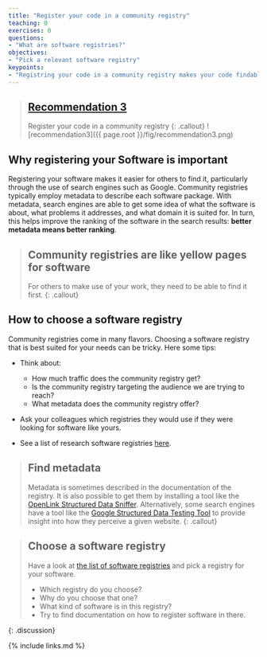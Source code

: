 ```yaml
---
title: "Register your code in a community registry"
teaching: 0
exercises: 0
questions:
- "What are software registries?"
objectives:
- "Pick a relevant software registry"
keypoints:
- "Registring your code in a community registry makes your code findable for others."
---
```


> ## [Recommendation 3](https://fair-software.eu/recommendations/registry)
>
> Register your code in a community registry
{: .callout}
![recommendation3]({{ page.root }}/fig/recommendation3.png)

## Why registering your Software is important

Registering your software makes it easier for others to find it,
particularly through the use of search engines such as Google.
Community registries typically employ metadata to describe each software package.
With metadata, search engines are able to get some idea of
what the software is about, what problems it addresses, and what domain it is suited for.
In turn, this helps improve the ranking of the software in the search results:
**better metadata means better ranking**.

> ## Community registries are like yellow pages for software
>
> For others to make use of your work, they need to be able to find it first.
{: .callout}

## How to choose a software registry

Community registries come in many flavors.
Choosing a software registry that is best suited for your needs can be tricky.
Here some tips:

- Think about:

  - How much traffic does the community registry get?
  - Is the community registry targeting the audience we are trying to reach?
  - What metadata does the community registry offer?
- Ask your colleagues which registries they would use if they were looking for software like yours.
- See a list of research software registries [here](https://github.com/NLeSC/awesome-research-software-registries#awesome-research-software-registries-).

> ## Find metadata
>
> Metadata is sometimes described in the documentation of the registry.
> It is also possible to get them by installing a tool like the
> [OpenLink Structured Data Sniffer](http://osds.openlinksw.com/).
> Alternatively, some search engines have a tool like the
> [Google Structured Data Testing Tool](https://search.google.com/structured-data/testing-tool)
> to provide insight into how they perceive a given website.
{: .callout}

> ## Choose a software registry
>
> Have a look at [the list of software registries](https://github.com/NLeSC/awesome-research-software-registries#awesome-research-software-registries-)
> and pick a registry for your software.
>
> - Which registry do you choose?
> - Why do you choose that one?
> - What kind of software is in this registry?
> - Try to find documentation on how to register software in there.
>
{: .discussion}

{% include links.md %}

